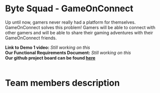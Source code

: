 # Byte Squad - GameOnConnect

Up until now, gamers never really had a platform for themselves. GameOnConnect solves this problem! 
Gamers will be able to connect with other gamers and will be able to share their gaming adventures with their GameOnConnect friends.


**Link to Demo 1 video:** *Still working on this* <br>
**Our Functional Requirements Document:** *Still working on this* <br>
**Our github project board can be found [here](https://github.com/orgs/COS301-SE-2024/projects/54)** <br>
<br>
# Team members description #

